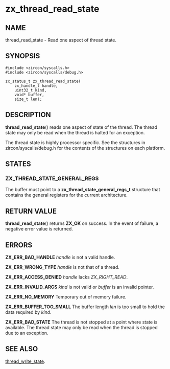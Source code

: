 # zx_thread_read_state

## NAME

thread_read_state - Read one aspect of thread state.

## SYNOPSIS

```
#include <zircon/syscalls.h>
#include <zircon/syscalls/debug.h>

zx_status_t zx_thread_read_state(
    zx_handle_t handle,
    uint32_t kind,
    void* buffer,
    size_t len);
```

## DESCRIPTION

**thread_read_state**() reads one aspect of state of the thread. The thread
state may only be read when the thread is halted for an exception.

The thread state is highly processor specific. See the structures in
zircon/syscalls/debug.h for the contents of the structures on each platform.

## STATES

### ZX_THREAD_STATE_GENERAL_REGS

The buffer must point to a **zx_thread_state_general_regs_t** structure that
contains the general registers for the current architecture.

## RETURN VALUE

**thread_read_state**() returns **ZX_OK** on success.
In the event of failure, a negative error value is returned.

## ERRORS

**ZX_ERR_BAD_HANDLE**  *handle* is not a valid handle.

**ZX_ERR_WRONG_TYPE**  *handle* is not that of a thread.

**ZX_ERR_ACCESS_DENIED**  *handle* lacks *ZX_RIGHT_READ*.

**ZX_ERR_INVALID_ARGS**  *kind* is not valid or *buffer* is an invalid pointer.

**ZX_ERR_NO_MEMORY**  Temporary out of memory failure.

**ZX_ERR_BUFFER_TOO_SMALL**  The buffer length *len* is too small to hold
the data required by *kind*.

**ZX_ERR_BAD_STATE**  The thread is not stopped at a point where state
is available. The thread state may only be read when the thread is stopped due
to an exception.

## SEE ALSO

[thread_write_state](thread_write_state.md).
